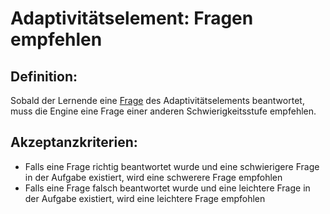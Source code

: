 # Adaptivitätselement: Fragen empfehlen


## Definition:

Sobald der Lernende eine [Frage](Adaptivitätsfrage-GE.md) des Adaptivitätselements beantwortet, muss die Engine eine Frage einer anderen Schwierigkeitsstufe empfehlen.

## Akzeptanzkriterien:

- Falls eine Frage richtig beantwortet wurde und eine schwierigere Frage in der Aufgabe existiert, 
wird eine schwerere Frage empfohlen
- Falls eine Frage falsch beantwortet wurde und eine leichtere Frage in der Aufgabe existiert,
wird eine leichtere Frage empfohlen